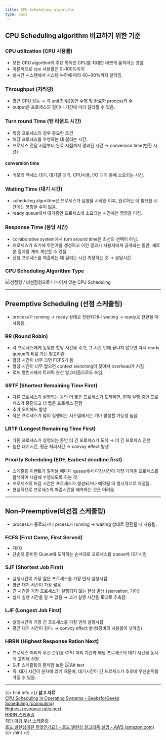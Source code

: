 ```yaml
---
title: CPU Scheduling algorithm
type: docs
---
```


## CPU Scheduling algorithm 비교하기 위한 기준
### CPU utilization (CPU 사용률)
- 모든 CPU algorthm의 주요 목적은 CPU를 최대한 바쁘게 움직이는 것임.
- 이론적으로 cpu 사용률은 0~100%까지
- 실시간 시스템에서 시스템 부하에 따라 40~90%까지 달라짐.

### Throughput (처리량)
- 평균 CPU 성능 → 각 unit(단위)동안 수행 및 완료한 process의 수
- output은 프로세스의 길이나 기간에 따라 달라질 수 있음.

### Turn round Time (턴 라운드 시간)
- 특정 프로세스의 경우 중요한 조건
- 해당 프로세스를 수행하는 데 걸리는 시간.
- 프로세스 전달 시점부터 완료 시점까지 경과된 시간 → conversion time(변환 시간)

#### conversion time
- 메모리 엑세스 대기, 대기열 대기, CPU사용, I/O 대기 등에 소요되는 시간.

### Waiting Time (대기 시간)
- scheduling algorithm은 프로세스가 실행을 시작한 이후, 완료하는 데 필요한 시간에는 영향을 주지 않음.
- ready queue에서 대기중인 프로세스에 소요되는 시간에만 영향을 미침.

### Response Time (응답 시간)
- collaborative system에서 turn around time은 최선의 선택이 아님.
- 프로세스가 조기에 무언가를 생성하고 이전 결과가 사용자에게 공개되는 동안, 새로운 결과를 계속 계산할 수 있음.
- 신청 프로세스를 제출하는 데 걸리는 시간 측정하는 것 → 응답시간

### CPU Scheduling Algorithm Type
![선점형 / 비선점형으로 나누어져 있는 CPU Scheduling](/dev_book/cpu_scheduling.png) 

---

## Preemptive Scheduling (선점 스케줄링)
- process가 running → ready 상태로 전환되거나 waiting → ready로 전환될 때 사용됨.

### RR (Round Robin)
- 각 프로세스에게 동일한 할당 시간을 주고, 그 시간 안에 끝나지 않으면 다시 ready queue의 뒤로 가는 알고리즘
- 할당 시간이 너무 크면 FCFS가 됨
- 할당 시간이 너무 짧으면 context switching이 잦아져 overhead가 커짐
- 로드 밸런서에서 트래픽 분산 알고리즘으로도 쓰임.

### SRTF (Shortest Remaining Time First)
- 다른 프로세스가 실행되는 동안 더 짧은 프로세스가 도착하면, 현재 실행 중인 프로세스가 중단되고 더 짧은 프로세스 진행
- 추가 오버헤드 발생
- 작은 프로세스가 많이 실행되는 시스템에서는 기아 발생할 가능성 높음

### LRTF (Longest Remaining Time First)
- 다른 프로세스가 실행되는 동안 더 긴 프로세스가 도착 → 더 긴 프로세스 진행
- 높은 대기시간, 평균 처리시간 → convoy effect 발생

### Priority Scheduling (EDF, Earliest deadline first)
- 스케줄링 이벤트가 일어날 때마다 queue에서 마감시간이 가장 가까운 프로세스를 탐색하여 다음에 수행되도록 하는 것.
- 프로세스의 마감 시간은 프로세스가 생성되거나 예약될 때 명시적으로 지정됨.
- 현실적으로 프로세스의 마감시간을 예측하는 것은 어려움

---

## Non-Preemptive(비선점 스케줄링)
- process가 종료되거나 prcess가 running → waiting 상태로 전환될 때 사용됨.

### FCFS (First Come, First Served)
- FIFO
- 단순히 준비된 Queue에 도착하는 순서대로 프로세스를 queue에 대기시킴

### SJF (Shortest Job First)
- 실행시간이 가장 짧은 프로세스를 가장 먼저 실행시킴
- 평균 대기 시간이 가장 짧음
- 긴 시간을 가진 프로세스가 실행되지 않는 현상 발생 (starvation, 기아)
- 실제 실행 시간을 알 수 없음 → 과거 실행 시간을 토대로 추측함.

### LJF (Longest Job First)
- 실행시간이 가장 긴 프로세스를 가장 먼저 실행시킴
- 평균 대기 시간이 길다. → convoy effect 발생(장비의 사용률이 낮아짐)

### HRRN (Highest Response Ration Next)
- 프로세스 처리의 우선 순위를 CPU 처리 기간과 해당 프로세스의 대기 시간을 동시에 고려해 선정
- SJF 스케줄링의 문제점 보완
![Alt text](/dev_book/response_ratio.png)
- 즉, 대기 시간이 분자에 있기 때문에, 대기시간이 긴 프로세스가 추후에 우선순위를 가질 수 있음.

---

{{< hint info >}}
**참고 자료**  
[CPU Scheduling in Operating Systems - GeeksforGeeks](https://www.geeksforgeeks.org/cpu-scheduling-in-operating-systems)  
[Scheduling (computing)](https://en.wikipedia.org/wiki/Scheduling_(computing))  
[Highest response ratio next](https://en.wikipedia.org/wiki/Highest_response_ratio_next)  
[HRRN 스케줄링](https://ko.wikipedia.org/wiki/HRRN_%EC%8A%A4%EC%BC%80%EC%A4%84%EB%A7%81)  
[최단 마감 우선 스케줄링](https://ko.wikipedia.org/wiki/%EC%B5%9C%EB%8B%A8_%EB%A7%88%EA%B0%90_%EC%9A%B0%EC%84%A0_%EC%8A%A4%EC%BC%80%EC%A4%84%EB%A7%81)  
[로드 밸런싱이란 무엇인가요? - 로드 밸런싱 알고리즘 설명 - AWS (amazon.com)](https://aws.amazon.com/ko/what-is/load-balancing/)  
{{< /hint >}}